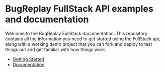 
# BugReplay FullStack API examples and documentation

Welcome to the BugReplay FullStack documentation. This repository contains all the information you need to get started using the FullStack api, along with a working demo project that you can fork and deploy to test things out and get familiar with how things work.

* [Getting Started](https://github.com/BugReplay/bugreplay-fullstack-example/wiki/getting-started)
* [Documentation](https://github.com/BugReplay/bugreplay-fullstack-example/wiki/home)



